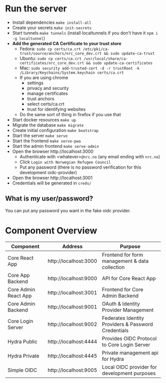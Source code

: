 # Run the server

- Install dependencies `make install-all`
- Create your secrets `make init-secrets`
- Start tunnels `make tunnels` (install localtunnels if you don't have it `npm i -g localtunnel`)
- **Add the generated CA Certificate to your trust store**
    - Fedora: `sudo cp certs/ca.crt /etc/pki/ca-trust/source/anchors/nrc_core_dev.crt && sudo update-ca-trust`
    - Ubuntu: `sudo cp certs/ca.crt /usr/local/share/ca-certificates/nrc_core_dev.crt && sudo update-ca-certificates`
    - Mac: `sudo security add-trusted-cert -d -r trustRoot -k /Library/Keychains/System.keychain certs/ca.crt`
    - If you are using chrome
      - settings
      - privacy and security
      - manage certificates
      - trust anchors
      - select certs/ca.crt
      - trust for identifying websites
  	- Do the same sort of thing in firefox if you use that
- Start docker resources `make up`
- Migrate the database `make migrate`
- Create initial configuration `make bootstrap`
- Start the server `make serve`
- Start the frontend `make serve-pwa`
- Start the admin frontend `make serve-admin`
- Open the browser http://localhost:3000
    - Authenticate with \<whatever\>`@nrc.no` (any email ending with `nrc.no`)
    - Click `Login with Norwegian Refugee Council`
    - Put any password (there is no password verification for this development oidc-provider)
- Open the browser http://localhost:3001
- Credentials will be generated in `creds/`

## What is my user/password?

You can put any password you want in the fake oidc provider.

# Component Overview

| Component | Address | Purpose | 
|-----------|---------|---------|
Core React App | http://localhost:3000 | Frontend for form management & data collection
Core App Backend| http://localhost:9000 | API for Core React App
Core Admin React App | http://localhost:3001 | Frontend for Core Admin Backend
Core Admin Backend | http://localhost:9001 | OAuth & Identity Provider Management
Core Login Server | http://localhost:9002 | Federates Identity Providers & Password Credentials
Hydra Public| http://localhost:4444 | Provides OIDC Protocol to Core Login Server
Hydra Private | http://localhost:4445 | Private management api for Hydra
Simple OIDC | http://localhost:9005 | Local OIDC provider for development purposes
